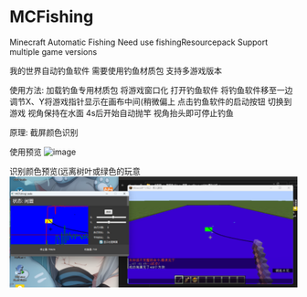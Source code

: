 # MCFishing
Minecraft Automatic Fishing
Need use fishingResourcepack
Support multiple game versions

我的世界自动钓鱼软件
需要使用钓鱼材质包
支持多游戏版本


使用方法:
加载钓鱼专用材质包
将游戏窗口化
打开钓鱼软件
将钓鱼软件移至一边
调节X、Y将游戏指针显示在画布中间(稍微偏上
点击钓鱼软件的启动按钮
切换到游戏 视角保持在水面
4s后开始自动抛竿
视角抬头即可停止钓鱼

原理:
截屏颜色识别

使用预览
![image](https://github.com/zedo-cn/MCFishing/blob/main/images/Preview.gif)

识别颜色预览(远离树叶或绿色的玩意
![image](https://github.com/zedo-cn/MCFishing/blob/main/images/Preview.png)

